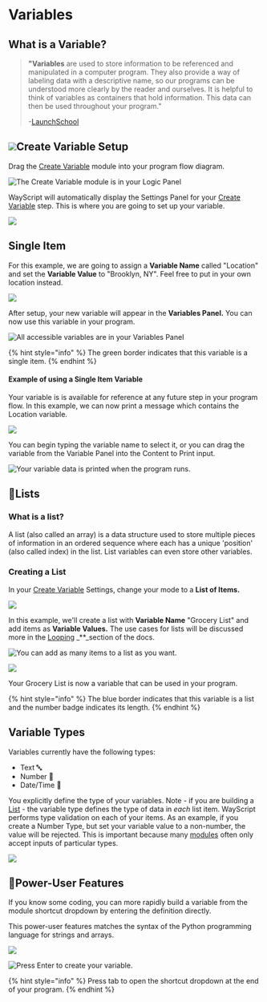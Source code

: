 # Variables

## What is a Variable?

> **"Variables** are used to store information to be referenced and manipulated in a computer program. They also provide a way of labeling data with a descriptive name, so our programs can be understood more clearly by the reader and ourselves. It is helpful to think of variables as containers that hold information. This data can then be used throughout your program."
>
> -[LaunchSchool](https://launchschool.com/books/ruby/read/variables)

## ![](../.gitbook/assets/create_var.png)Create Variable Setup

Drag the [Create Variable](../library/logic/variables/create-variable.md) module into your program flow diagram.

![The Create Variable module is in your Logic Panel](../.gitbook/assets/screenshot-2019-07-15-12.28.05.png)

WayScript will automatically display the Settings Panel for your [Create Variable](../library/logic/variables/create-variable.md) step. This is where you are going to set up your variable.

![](../.gitbook/assets/screenshot-2019-07-15-12.36.06.png)

## Single Item

For this example, we are going to assign a **Variable Name** called "Location" and set the **Variable Value** to "Brooklyn, NY". Feel free to put in your own location instead.

![](../.gitbook/assets/screenshot-2019-07-15-12.41.46.png)

After setup, your new variable will appear in the **Variables Panel.** You can now use this variable in your program.

![All accessible variables are in your Variables Panel](../.gitbook/assets/screenshot-2019-07-15-13.00.21.png)

{% hint style="info" %}
The green border indicates that this variable is a single item.
{% endhint %}

#### Example of using a Single Item Variable

Your variable is is available for reference at any future step in your program flow. In this example, we can now print a message which contains the Location variable.

![](../.gitbook/assets/screenshot-2019-07-15-15.40.49.png)

You can begin typing the variable name to select it, or you can drag the variable from the Variable Panel into the Content to Print input.

![Your variable data is printed when the program runs.](../.gitbook/assets/screenshot-2019-07-15-15.36.21.png)

## 📃Lists

### What is a list?

A list \(also called an array\) is a data structure used to store multiple pieces of information in an ordered sequence where each has a unique 'position' \(also called index\) in the list. List variables can even store other variables.

### Creating a List

In your [Create Variable](../library/logic/variables/create-variable.md) Settings, change your mode to a **List of Items.**

![](../.gitbook/assets/screenshot-2019-07-15-15.46.17.png)

In this example, we'll create a list with **Variable Name** "Grocery List" and add items as **Variable Values.** The use cases for lists will be discussed more in the [Looping](looping-iteration.md) _\*\*_section of the docs.

![You can add as many items to a list as you want. ](../.gitbook/assets/screenshot-2019-07-15-15.49.28.png)

![](../.gitbook/assets/screenshot-2019-07-15-15.49.50.png)

Your Grocery List is now a variable that can be used in your program.

{% hint style="info" %}
The blue border indicates that this variable is a list and the number badge indicates its length.
{% endhint %}

## Variable Types

Variables currently have the following types:

* Text 🔤 
* Number 🔢 
* Date/Time 📆 

You explicitly define the type of your variables. Note - if you are building a [List](variables.md#lists) - the variable type defines the type of data in _each_ list item. WayScript performs type validation on each of your items. As an example, if you create a Number Type, but set your variable value to a non-number, the value will be rejected. This is important because many [modules](../library/modules/) often only accept inputs of particular types.

![](../.gitbook/assets/screenshot-2019-07-16-09.56.45.png)

## 💪Power-User Features

If you know some coding, you can more rapidly build a variable from the module shortcut dropdown by entering the definition directly.

This power-user features matches the syntax of the Python programming language for strings and arrays.

![](../.gitbook/assets/screenshot-2019-07-15-15.53.14.png)

![Press Enter to create your variable.](../.gitbook/assets/screenshot-2019-07-15-15.53.32.png)

{% hint style="info" %}
Press tab to open the shortcut dropdown at the end of your program.
{% endhint %}

